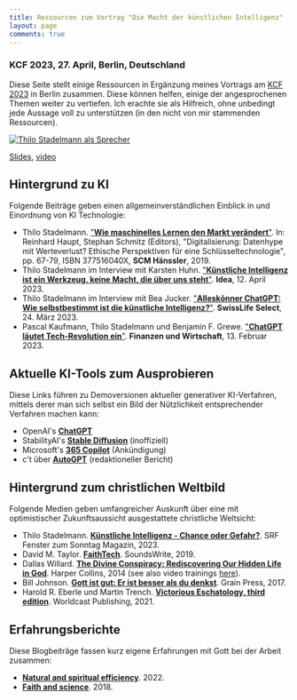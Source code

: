 ```yaml
---
title: Ressourcen zum Vortrag "Die Macht der künstlichen Intelligenz"
layout: page
comments: true
---
```


### KCF 2023, 27. April, Berlin, Deutschland

Diese Seite stellt einige Ressourcen in Ergänzung meines Vortrags am [KCF 2023](https://www.kcf.de/kcf23) in Berlin zusammen. Diese können helfen, einige der angesprochenen Themen weiter zu vertiefen. Ich erachte sie als Hilfreich, ohne unbedingt jede Aussage voll zu unterstützen (in den nicht von mir stammenden Ressourcen).

[<img alt="Thilo Stadelmann als Sprecher" src="http://stdm.github.io/images/kcf2023.jpg"/>](https://www.youtube.com/watch?v=0Sk_mX0dSCQ)

[Slides](https://stdm.github.io/downloads/talks/2023-04-27_KCF_Macht-KI.pdf), [video](https://www.youtube.com/watch?v=0Sk_mX0dSCQ)


## Hintergrund zu KI

Folgende Beiträge geben einen allgemeinverständlichen Einblick in und Einordnung von KI Technologie:

  * Thilo Stadelmann. ["**Wie maschinelles Lernen den Markt verändert**"](https://stdm.github.io/downloads/papers/FCW_2019.pdf). In: Reinhard Haupt, Stephan Schmitz (Editors), "Digitalisierung: Datenhype mit Werteverlust? Ethische Perspektiven für eine Schlüsseltechnologie", pp. 67-79, ISBN 377516040X, **SCM Hänssler**, 2019.
  * Thilo Stadelmann im Interview mit Karsten Huhn. ["**Künstliche Intelligenz ist ein Werkzeug, keine Macht, die über uns steht**"](https://www.ideaschweiz.ch/artikel/kuenstliche-intelligenz-ist-ein-werkzeug-keine-macht-die-ueber-uns-steht). **Idea**, 12. April 2023.
  * Thilo Stadelmann im Interview mit Bea Jucker. ["**Alleskönner ChatGPT: Wie selbstbestimmt ist die künstliche Intelligenz?**"](https://www.swisslife-select.ch/de/swiss-life-select/blog/interview-thilo-stadelmann.html). **SwissLife Select**, 24. März 2023.
  * Pascal Kaufmann, Thilo Stadelmann und Benjamin F. Grewe. ["**ChatGPT läutet Tech-Revolution ein**"](https://www.fuw.ch/chatgpt-laeutet-tech-revolution-ein-303487897856). **Finanzen und Wirtschaft**, 13. Februar 2023. 


## Aktuelle KI-Tools zum Ausprobieren

Diese Links führen zu Demoversionen aktueller generativer KI-Verfahren, mittels derer man sich selbst ein Bild der Nützlichkeit entsprechender Verfahren machen kann:

  * OpenAI's [**ChatGPT**](https://chat.openai.com/chat)
  * StabilityAI's [**Stable Diffusion**](https://stablediffusionweb.com/#demo) (inoffiziell)
  * Microsoft's	[**365 Copilot**](https://news.microsoft.com/de-ch/2023/03/16/der-neue-microsoft-365-copilot-ihr-copilot-fur-die-arbeit/) (Ankündigung)
  * c't über [**AutoGPT**](https://www.heise.de/news/c-t-3003-Kann-alles-und-macht-alles-und-ist-kaputt-AutoGPT-ausprobiert-8975808.html) (redaktioneller Bericht)


## Hintergrund zum christlichen Weltbild

Folgende Medien geben umfangreicher Auskunft über eine mit optimistischer Zukunftsaussicht ausgestattete christliche Weltsicht:

  * Thilo Stadelmann. [**Künstliche Intelligenz - Chance oder Gefahr?**](https://www.youtube.com/watch?v=P89cDOqlATw). SRF Fenster zum Sonntag Magazin, 2023.
  * David M. Taylor. [**FaithTech**](https://faithtechbook.com/). SoundsWrite, 2019.
  * Dallas Willard. [**The Divine Conspiracy: Rediscovering Our Hidden Life in God**](https://www.amazon.de/Divine-Conspiracy-Rediscovering-Hidden-Life/dp/0007596545). Harper Collins, 2014 (see also video trainings [here](https://dwillard.org/divine-conspiracy-teaching-series)).
  * Bill Johnson. [**Gott ist gut: Er ist besser als du denkst**](https://www.amazon.de/Gott-ist-gut-besser-denkst/dp/3944794796/). Grain Press, 2017.
  * Harold R. Eberle und Martin Trench. [**Victorious Eschatology, third edition**](https://www.amazon.de/Victorious-Eschatology-Dr-Harold-Eberle/dp/1953087264). Worldcast Publishing, 2021. 


## Erfahrungsberichte

Diese Blogbeiträge fassen kurz eigene Erfahrungen mit Gott bei der Arbeit zusammen:

  * [**Natural and spiritual efficiency**](https://stdm.github.io/Efficiency/). 2022.
  * [**Faith and science**](https://stdm.github.io/Faith-and-science/). 2018.
